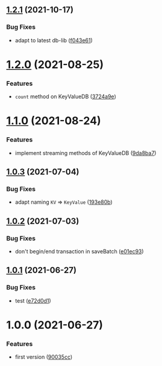 ## [1.2.1](https://github.com/NaturalCycles/sqlite-lib/compare/v1.2.0...v1.2.1) (2021-10-17)


### Bug Fixes

* adapt to latest db-lib ([f043e61](https://github.com/NaturalCycles/sqlite-lib/commit/f043e61dced26d5d434a6e7b5f3f1af5b1dc7011))

# [1.2.0](https://github.com/NaturalCycles/sqlite-lib/compare/v1.1.0...v1.2.0) (2021-08-25)


### Features

* `count` method on KeyValueDB ([3724a9e](https://github.com/NaturalCycles/sqlite-lib/commit/3724a9edad394e27052ad9c3af8c285ef60837cd))

# [1.1.0](https://github.com/NaturalCycles/sqlite-lib/compare/v1.0.3...v1.1.0) (2021-08-24)


### Features

* implement streaming methods of KeyValueDB ([9da8ba7](https://github.com/NaturalCycles/sqlite-lib/commit/9da8ba7a62087b8ec36bfef8cb6c142fd43e972a))

## [1.0.3](https://github.com/NaturalCycles/sqlite-lib/compare/v1.0.2...v1.0.3) (2021-07-04)


### Bug Fixes

* adapt naming `KV` => `KeyValue` ([193e80b](https://github.com/NaturalCycles/sqlite-lib/commit/193e80b370e7bcb52a63aeb516bb9745799b943d))

## [1.0.2](https://github.com/NaturalCycles/sqlite-lib/compare/v1.0.1...v1.0.2) (2021-07-03)


### Bug Fixes

* don't begin/end transaction in saveBatch ([e01ec93](https://github.com/NaturalCycles/sqlite-lib/commit/e01ec9329122d4160cd26b83da3fcb522ac6fb42))

## [1.0.1](https://github.com/NaturalCycles/sqlite-lib/compare/v1.0.0...v1.0.1) (2021-06-27)


### Bug Fixes

* test ([e72d0d1](https://github.com/NaturalCycles/sqlite-lib/commit/e72d0d10fc5c632f7307b6eef25b339b2d20c162))

# 1.0.0 (2021-06-27)


### Features

* first version ([90035cc](https://github.com/NaturalCycles/sqlite-lib/commit/90035cce71bfc2bdd00f2f88982771c7dd597f54))
